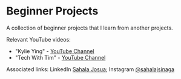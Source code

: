 # Beginner Projects
A collection of beginner projects that I learn from another projects.

Relevant YouTube videos:
* "Kylie Ying" - [YouTube Channel](https://www.youtube.com/ycubed)
* "Tech With Tim" - [YouTube Channel](https://www.youtube.com/@TechWithTim)


Associated links: LinkedIn [Sahala Josua](https://www.linkedin.com/in/sahalajosuasinaga/); Instagram [@sahalajsinaga](https://www.instagram.com/sahalajsinaga/)
